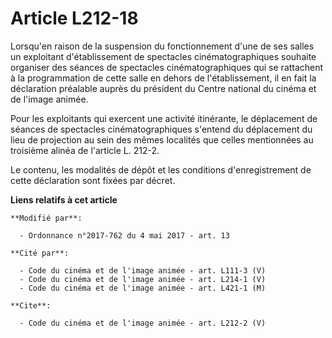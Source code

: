 # Article L212-18

Lorsqu'en raison de la suspension du fonctionnement d'une de ses salles un exploitant d'établissement de spectacles
cinématographiques souhaite organiser des séances de spectacles cinématographiques qui se rattachent à la programmation de
cette salle en dehors de l'établissement, il en fait la déclaration préalable auprès du président du Centre national du
cinéma et de l'image animée. 

Pour les exploitants qui exercent une activité itinérante, le déplacement de séances de spectacles cinématographiques
s'entend du déplacement du lieu de projection au sein des mêmes localités que celles mentionnées au troisième alinéa de
l'article L. 212-2. 

Le contenu, les modalités de dépôt et les conditions d'enregistrement de cette déclaration sont fixées par décret.

**Liens relatifs à cet article**

	**Modifié par**:

	  - Ordonnance n°2017-762 du 4 mai 2017 - art. 13

	**Cité par**:

	  - Code du cinéma et de l'image animée - art. L111-3 (V)
	  - Code du cinéma et de l'image animée - art. L214-1 (V)
	  - Code du cinéma et de l'image animée - art. L421-1 (M)

	**Cite**:

	  - Code du cinéma et de l'image animée - art. L212-2 (V)
